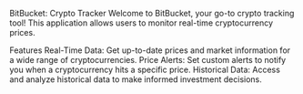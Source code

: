 BitBucket: Crypto Tracker
Welcome to BitBucket, your go-to crypto tracking tool! This application allows users to monitor real-time cryptocurrency prices.

Features
Real-Time Data: Get up-to-date prices and market information for a wide range of cryptocurrencies.
Price Alerts: Set custom alerts to notify you when a cryptocurrency hits a specific price.
Historical Data: Access and analyze historical data to make informed investment decisions.

